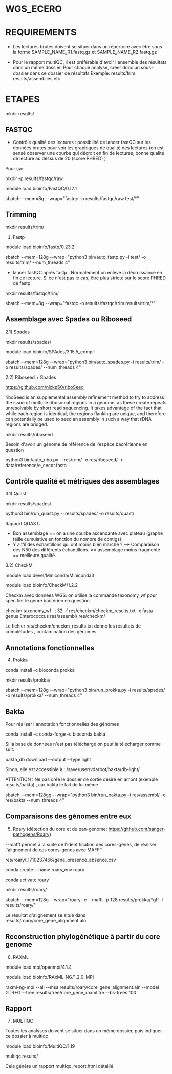 # WGS_ECERO

# REQUIREMENTS

 - Les lectures brutes doivent se situer dans un répertoire avec être sous la forme  SAMPLE_NAME_R1.fastq.gz et SAMPLE_NAME_R2.fastq.gz

 - Pour le rapport multiQC, il est préférable d'avoir l'ensemble des résultats dans un même dossier. Pour chaque analyse, créer donc un sous-dossier dans ce dossier de résultats
 Exemple: results/trim results/assemblies etc

# ETAPES

mkdir results/



## FASTQC

 - Contrôle qualité des lectures : possibilité de lancer fastQC sur les données brutes pour voir les graphiques de qualité des lectures (on est sensé observer une courbe qui décroit en fin de lectures, bonne qualité de lecture au dessus de 20 (score PHRED) )

Pour ça:

mkdir -p results/fastqc/raw

module load bioinfo/FastQC/0.12.1

sbatch --mem=8g --wrap="fastqc -o results/fastqc/raw test/*"

## Trimming

mkdir results/trim/

1) Fastp

module load bioinfo/fastp/0.23.2

sbatch --mem=128g  --wrap="python3 bin/auto_fastp.py -i test/ -o results/trim/ --num_threads 4"

- lancer fastQC après fastp : Normalement on enlève la décroissance en fin de lecture. Si ce n'est pas le cas, être plus stricte sur le score PHRED de fastp.

mkdir results/fastqc/trim/ 

sbatch --mem=8g --wrap="fastqc -o results/fastqc/trim results/trim/*"

## Assemblage avec Spades ou Riboseed 

2.1) Spades

mkdir results/spades/

module load bioinfo/SPAdes/3.15.5_compil

sbatch --mem=128g  --wrap="python3 bin/auto_spades.py -i results/trim/ -o results/spades/ --num_threads 4"


2.2) Riboseed + Spades

https://github.com/nickp60/riboSeed

riboSeed is an supplemental assembly refinement method to try to address the issue of multiple ribosomal regions in a genome, as these create repeats unresolvable by short read sequencing. It takes advantage of the fact that while each region is identical, the regions flanking are unique, and therefore can potentially be used to seed an assembly in such a way that rDNA regions are bridged.

mkdir results/riboseed 

Besoin d'avoir un génome de référence de l'espèce bacrérienne en question

python3 bin/auto_ribo.py -i res/trim/ -o res/riboseed/ -r data/reference/e_cecor.fasta




## Contrôle qualité et métriques des assemblages

3.1) Quast

mkdir results/spades/

python3 bin/run_quast.py -i results/spades/ -o results/quast/

Rapport QUAST: 
- Bon assemblage == on a une courbe ascendante avec plateau (graphe taille cumulative en fonction du nombre de contigs)
- Y a t'il des échantillons qui ont moins bien marché ? --> Comparaison des N50 des différents échantillons.  == assemblage moins fragmenté == meilleure qualité.


3.2) CheckM

module load devel/Miniconda/Miniconda3

module load bioinfo/CheckM/1.2.2

Checkm avec données WGS: on utilise la commande taxonomy_wf pour spécifier le genre bactérien en question.

checkm taxonomy_wf -t 32 -f res/checkm/checkm_results.txt -x fasta genus Enterococcus res/assembl/ res/checkm/

Le fichier res/checkm/checkm_results.txt donne les résultats de complétudes , contamination des génomes

## Annotations fonctionnelles

4) Prokka

conda install -c bioconda prokka

mkdir results/prokka/

sbatch --mem=128g  --wrap="python3 bin/run_prokka.py -i results/spades/ -o results/prokka/ --num_threads 4"


## Bakta

Pour réaliser l'annotation fonctionnelles des génomes 

conda install -c conda-forge  -c bioconda bakta

Si la base de données n'est pas téléchargé on peut la télécharger comme suit:

bakta_db download --output <output-path> --type light

Sinon, elle est accessible à : /save/user/vdarbot/bakta/db-light/

ATTENTION : Ne pas créé le dossier de sortie désiré en amont (exemple results/bakta) , car bakta le fait de lui même

sbatch --mem=128gg --wrap="python3 bin/run_bakta.py -i res/assembl/ -o res/bakta --num_threads 4"


## Comparaisons des génomes entre eux 

5) Roary (détection du core et du pan-genome: https://github.com/sanger-pathogens/Roary)

--mafft permet à la suite de l'identification des cores-genes, de réaliser l'alignement de ces cores-genes avec MAFFT

res/roary/_1710237466/gene_presence_absence.csv

conda create --name roary_env roary

conda activate roary

mkdir results/roary/

sbatch --mem=128g --wrap="roary -e --mafft -p 128 results/prokka/*gff -f results/roary/"


Le résultat d'alignement se situe dans results/roary/core_gene_alignment.aln

## Reconstruction phylogénétique à partir du core genome

6) RAXML

module load mpi/openmpi/4.1.4

module load bioinfo/RAxML-NG/1.2.0-MPI

raxml-ng-mpi --all --msa  results/roary/core_gene_alignment.aln --model GTR+G --tree results/tree/core_gene_raxml.tre --bs-trees 100

## Rapport

7) MULTIQC

Toutes les analyses doivent se situer dans un même dossier, puis indiquer ce dossier à multiqc 

module load bioinfo/MultiQC/1.19

multiqc results/

Cela génère un rapport multiqc_report.html détaillé 
